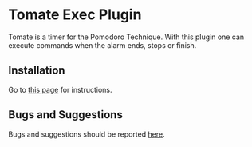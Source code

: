 Tomate Exec Plugin
===================

Tomate is a timer for the Pomodoro Technique.
With this plugin one can execute commands when the alarm ends, stops or finish.

Installation
------------

Go to [this page](https://github.com/eliostvs/tomate-gtk) for instructions.

Bugs and Suggestions
--------------------

Bugs and suggestions should be reported [here](https://github.com/eliostvs/tomate-exec-plugin/issues).